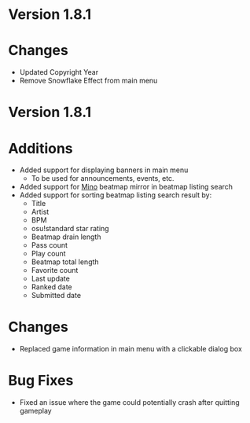 Version 1.8.1
=============
# Changes

- Updated Copyright Year
- Remove Snowflake Effect from main menu

Version 1.8.1
=============

# Additions

- Added support for displaying banners in main menu
  - To be used for announcements, events, etc.
- Added support for [Mino](https://catboy.best/) beatmap mirror in beatmap listing search
- Added support for sorting beatmap listing search result by:
  - Title
  - Artist
  - BPM
  - osu!standard star rating
  - Beatmap drain length
  - Pass count
  - Play count
  - Beatmap total length
  - Favorite count
  - Last update
  - Ranked date
  - Submitted date

# Changes

- Replaced game information in main menu with a clickable dialog box

# Bug Fixes

- Fixed an issue where the game could potentially crash after quitting gameplay